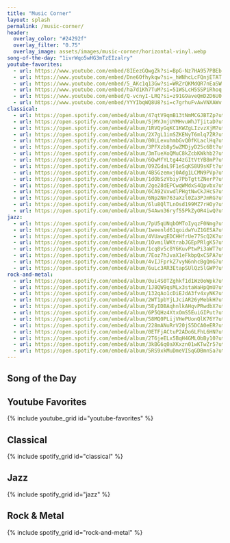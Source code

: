 ```yaml
---
title: "Music Corner"
layout: splash
permalink: /music-corner/
header:
  overlay_color: "#24292f"
  overlay_filter: "0.75"
  overlay_image: assets/images/music-corner/horizontal-vinyl.webp
song-of-the-day: "1ivrWqo5wHG3mTzEIzalry"
youtube-favorites:
  - url: https://www.youtube.com/embed/8IEezGQwgZk?si=BpG-Nz7HA957PBEb # Ana Vidovic - Lambrecht
  - url: https://www.youtube.com/embed/Dne6Ofhykqw?si=_hWNhcLcFQnjETAT # Ana Vidovic - Concierto de Aranjuez, Capriccio Diabolico
  - url: https://www.youtube.com/embed/5_AKc1q13Gw?si=WRZrQKMdQR7nEaSW # Borbàla Seres - Sonata K208 by Domenico Scarlatti
  - url: https://www.youtube.com/embed/ha7d1Kh7TuM?si=51WSLcH5SSPiRhoq # Ihor Kordiuk - Adagissimo from Capriccio BWV 992
  - url: https://www.youtube.com/embed/Q-vcnyI-LRQ?si=z91G9aveQmD2D6U0 # Alberto Mesirca -Sonata K466 by Domenico Scarlatti
  - url: https://www.youtube.com/embed/YYYIbqWQ8U8?si=c7grhuFvAwVNXAWv # Siccas - Best of Baroque & Renaissance
classical:
  - url: https://open.spotify.com/embed/album/47qtV9qmB13tNmMCGJBTZp?utm_source=generator&theme=0   # Rachmaninoff: Piano Concerto No. 2 in C Minor, Op. 18 & Rhapsody on a Theme of Paganini, Op. 43·Sergei Rachmaninoff
  - url: https://open.spotify.com/embed/album/5jMYJmjUYMHvuWhJTjitaD?utm_source=generator&theme=0   # Bach: Brandenburg Concertos
  - url: https://open.spotify.com/embed/album/1RVQyGqKC1KWZgLIzvzXjM?utm_source=generator&theme=0   # Anne-Sophie Mutter & Herbert von Karajan: The Solo Concertos
  - url: https://open.spotify.com/embed/album/2X7gL1imSZKENyT6mlq7ZR?utm_source=generator&theme=0   # Bach: Mass in B Minor, BWV 232
  - url: https://open.spotify.com/embed/album/00LLexuhmbGvQ0fKLaclHq?utm_source=generator&theme=0   # Mahler: Symphony No. 2
  - url: https://open.spotify.com/embed/album/3PFXzb8ySwZMDjyD25c6Bt?utm_source=generator&theme=0   # Beethoven: Symphony No. 9 in D Minor, Op. 125 "Choral"
  - url: https://open.spotify.com/embed/album/3mTueXoQMuC8kZcbKWkhb2?utm_source=generator&theme=0   # Tchaikovsky: Symphony No. 6 in B Minor, Op. 74 "Pathétique"
  - url: https://open.spotify.com/embed/album/6QwMfYLtg44zGItVtYB8mP?utm_source=generator&theme=0   # Beethoven: Symphony Nos.5 & 6·Ludwig van Beethoven
  - url: https://open.spotify.com/embed/album/09ZGdaL9F1eSqKS8U9sKFt?utm_source=generator&theme=0   # Mozart: Requiem in D Minor, K. 626
  - url: https://open.spotify.com/embed/album/4B5Gzemxj0Adg1LCMN9PVp?utm_source=generator&theme=0   # Rachmaninoff: Symphony No. 2 in E Minor, Op. 27
  - url: https://open.spotify.com/embed/album/1dObSzVbiy7PbTgttZNerP?utm_source=generator&theme=0   # Mahler: Symphony No. 5
  - url: https://open.spotify.com/embed/album/2ge28dEPCwqWMdxS4Qpvbx?utm_source=generator&theme=0   # Bach: Cello Suites, BWV 1007 - 1012
  - url: https://open.spotify.com/embed/album/6CA92VxwdlPHgtNwCkJHcS?utm_source=generator&theme=0   # Mozart: Piano Concertos Nos. 20 & 21
  - url: https://open.spotify.com/embed/album/6Np2Nm763aXzl0Za3PJmRG?utm_source=generator&theme=0   # Bach Violin Sonatas: Manuel Barrueco
  - url: https://open.spotify.com/embed/album/6lu8QlTLnOsd199MZ7rHOy?utm_source=generator&theme=0   # Sabine Meyer: Mozart - Clarinet Concerto, Concerto Debussy, Fantasma Takemitsu
  - url: https://open.spotify.com/embed/album/54Awn36ryf55PkZyOR4iwQ?utm_source=generator&theme=0   # Tchaikovsky: The Nutcracker, Op. 71
jazz:
  - url: https://open.spotify.com/embed/album/7pU5qUNqbOMToIyqzF0Nmg?utm_source=generator&theme=0   # John Coltrane: Soultrane
  - url: https://open.spotify.com/embed/album/1weenld61qoidwYuZ1GESA?utm_source=generator&theme=0   # Miles Davis: Kind of Blue
  - url: https://open.spotify.com/embed/album/4VUawqEDCHHfrUe77ScQ2K?utm_source=generator&theme=0   # Miles Davis: 'Round About Midnight
  - url: https://open.spotify.com/embed/album/1OvmilWKtrabJGEpPRlgK5?utm_source=generator&theme=0   # Duke Ellington & John Coltrane
  - url: https://open.spotify.com/embed/album/1cq8v5c8Y6KuvPtwPi3aWT?utm_source=generator&theme=0   # Red Garland Trio: All Kinds of Weather
  - url: https://open.spotify.com/embed/album/7Eoz7hJvaX1eFkbpQxC5PA?utm_source=generator&theme=0   # John Coltrane: A Love Supreme
  - url: https://open.spotify.com/embed/album/4vIJFprkZ7vyN6nhcBgQmG?utm_source=generator&theme=0   # John Coltrane: Blue Train (Expanded Edition)
  - url: https://open.spotify.com/embed/album/6uLc3AR3EtapSUlQz5lGWP?utm_source=generator&theme=0   # Round Midnight Project: Nocturnes
rock-and-metal:
  - url: https://open.spotify.com/embed/album/0ui4S0TZghkf1d1Wz0oWpk?utm_source=generator&theme=0   # Led Zeppelin: The Song Remains The Same
  - url: https://open.spotify.com/embed/album/1J8QW9qsMLx3staWaHpQmU?utm_source=generator&theme=0   # Led Zeppelin: Led Zeppelin
  - url: https://open.spotify.com/embed/album/132qAo1cDiEJdA3fv4xyNK?utm_source=generator&theme=0   # Black Sabbath: Paranoid
  - url: https://open.spotify.com/embed/album/2WT1pbYjLJciAR26yMebkH?utm_source=generator&theme=0   # Pink Floyd: The Dark Side Of The Moon
  - url: https://open.spotify.com/embed/album/5EyIDBAqhnlkAHqvPRwdbX?utm_source=generator&theme=0   # Led Zeppelin: Led Zeppelin IV
  - url: https://open.spotify.com/embed/album/6P5QHz4XtxOmS5EuiGIPut?utm_source=generator&theme=0   # Led Zeppelin: Led Zeppelin III
  - url: https://open.spotify.com/embed/album/58MQ0PLijVHePUonQlK76Y?utm_source=generator&theme=0   # Led Zeppelin: Led Zeppelin II
  - url: https://open.spotify.com/embed/album/228mANuRrV20jS5DCA0eER?utm_source=generator&theme=0   # Led Zeppelin: Coda
  - url: https://open.spotify.com/embed/album/0ETFjACtuP2ADo6LFhL6HN?utm_source=generator&theme=0   # The Beatles: Abbey Road
  - url: https://open.spotify.com/embed/album/2T6jeELx5BqH4GMLObBy10?utm_source=generator&theme=0   # Black Sabbath: Black Sabbath
  - url: https://open.spotify.com/embed/album/3kBG6q0aXKxzn01wKTwZr5?utm_source=generator&theme=0   # Black Sabbath: Master of Reality
  - url: https://open.spotify.com/embed/album/5RS9xkMuDmeVISqGDBmnSa?utm_source=generator&theme=0   # Queen: The Works
---
```


## Song of the Day

<!-- {% include spotify_track id="song-of-the-day" %} -->

## Youtube Favorites

{% include youtube_grid id="youtube-favorites" %}

## Classical

{% include spotify_grid id="classical" %}

## Jazz

{% include spotify_grid id="jazz" %}

## Rock & Metal

{% include spotify_grid id="rock-and-metal" %}
